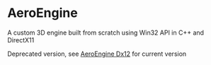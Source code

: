 # AeroEngine
 A custom 3D engine built from scratch using Win32 API in C++ and DirectX11

<body>
 <p>
  Deprecated version, see <a href="https://github.com/NovAero/AeroEngine">AeroEngine Dx12</a> for current version
 </p>
</body>
